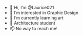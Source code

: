 - 👋 Hi, I’m @Laurice021
- 👀 I’m interested in Graphic Design
- 🌱 I’m currently learning art
- 💞️ Architecture student
- 📫 No way to reach me!

<!---
Laurice021/Laurice021 is a ✨ special ✨ repository because its `README.md` (this file) appears on your GitHub profile.
You can click the Preview link to take a look at your changes.
--->
